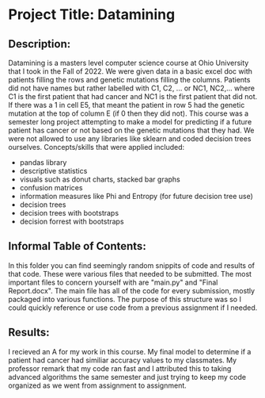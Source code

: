 # Project Title: Datamining
## Description:
Datamining is a masters level computer science course at Ohio University that I took in the Fall of 2022. We were given data in a basic excel doc with patients filling the rows and genetic mutations filling the columns. Patients did not have names but rather labelled with C1, C2, ... or NC1, NC2,... where C1 is the first patient that had cancer and NC1 is the first patient that did not. If there was a 1 in cell E5, that meant the patient in row 5 had the genetic mutation at the top of column E (if 0 then they did not).
This course was a semester long project attempting to make a model for predicting if a future patient has cancer or not based on the genetic mutations that they had. We were not allowed to use any libraries like sklearn and coded decision trees ourselves. Concepts/skills that were applied included:

- pandas library
- descriptive statistics
- visuals such as donut charts, stacked bar graphs
- confusion matrices
- information measures like Phi and Entropy (for future decision tree use)
- decision trees
- decision trees with bootstraps
- decision forrest with bootstraps

## Informal Table of Contents:
In this folder you can find seemingly random snippits of code and results of that code. These were various files that needed to be submitted. The most important files to concern yourself with are "main.py" and "Final Report.docx". The main file has all of the code for every submission, mostly packaged into various functions. The purpose of this structure was so I could quickly reference or use code from a previous assignment if I needed.

## Results:
I recieved an A for my work in this course. My final model to determine if a patient had cancer had similiar accuracy values to my classmates. My professor remark that my code ran fast and I attributed this to taking advanced algorithms the same semester and just trying to keep my code organized as we went from assignment to assignment.

 
